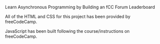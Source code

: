 Learn Asynchronous Programming by Building an fCC Forum Leaderboard

All of the HTML and CSS for this project has been provided by freeCodeCamp.

JavaScript has been built following the course/instructions on freeCodeCamp.